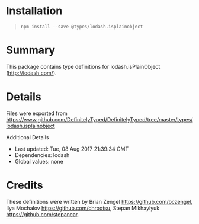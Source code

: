 # Installation
> `npm install --save @types/lodash.isplainobject`

# Summary
This package contains type definitions for lodash.isPlainObject (http://lodash.com/).

# Details
Files were exported from https://www.github.com/DefinitelyTyped/DefinitelyTyped/tree/master/types/lodash.isplainobject

Additional Details
 * Last updated: Tue, 08 Aug 2017 21:39:34 GMT
 * Dependencies: lodash
 * Global values: none

# Credits
These definitions were written by Brian Zengel <https://github.com/bczengel>, Ilya Mochalov <https://github.com/chrootsu>, Stepan Mikhaylyuk <https://github.com/stepancar>.
